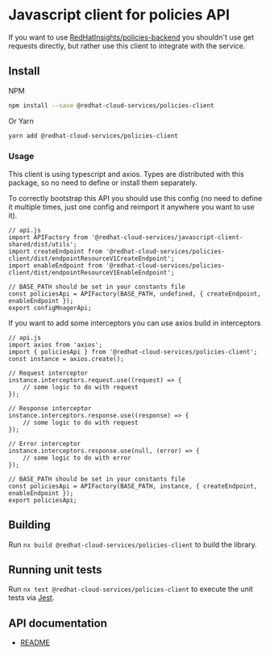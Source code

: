 # Javascript client for policies API
If you want to use [RedHatInsights/policies-backend](https://github.com/RedHatInsights/notifications-backend) you shouldn't use get requests directly, but rather use this client to integrate with the service.

## Install
NPM
```bash
npm install --save @redhat-cloud-services/policies-client
```

Or Yarn
```bash
yarn add @redhat-cloud-services/policies-client
```

### Usage
This client is using typescript and axios. Types are distributed with this package, so no need to define or install them separately.

To correctly bootstrap this API you should use this config (no need to define it multiple times, just one config and reimport it anywhere you want to use it).
```JS
// api.js
import APIFactory from '@redhat-cloud-services/javascript-client-shared/dist/utils'; 
import createEndpoint from '@redhat-cloud-services/policies-client/dist/endpointResourceV1CreateEndpoint';
import enableEndpoint from '@redhat-cloud-services/policies-client/dist/endpointResourceV1EnableEndpoint';

// BASE_PATH should be set in your constants file
const policiesApi = APIFactory(BASE_PATH, undefined, { createEndpoint, enableEndpoint });
export configMnagerApi;
```

If you want to add some interceptors you can use axios build in interceptors
```JS
// api.js
import axios from 'axios';
import { policiesApi } from '@redhat-cloud-services/policies-client';
const instance = axios.create();

// Request interceptor
instance.interceptors.request.use((request) => {
    // some logic to do with request
});

// Response interceptor
instance.interceptors.response.use((response) => {
    // some logic to do with request
});

// Error interceptor
instance.interceptors.response.use(null, (error) => {
    // some logic to do with error
});

// BASE_PATH should be set in your constants file
const policiesApi = APIFactory(BASE_PATH, instance, { createEndpoint, enableEndpoint });
export policiesApi;
```

## Building

Run `nx build @redhat-cloud-services/policies-client` to build the library.

## Running unit tests

Run `nx test @redhat-cloud-services/policies-client` to execute the unit tests via [Jest](https://jestjs.io).

## API documentation

* [README](doc/README.md)
